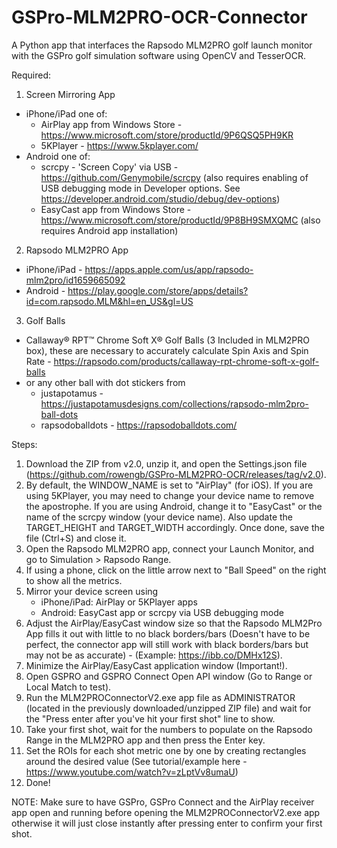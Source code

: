 # GSPro-MLM2PRO-OCR-Connector
A Python app that interfaces the Rapsodo MLM2PRO golf launch monitor with the GSPro golf simulation software using OpenCV and TesserOCR.

Required:

1. Screen Mirroring App
- iPhone/iPad one of:
	- AirPlay app from Windows Store - https://www.microsoft.com/store/productId/9P6QSQ5PH9KR
	- 5KPlayer - https://www.5kplayer.com/
- Android one of:
	- scrcpy - 'Screen Copy' via USB - https://github.com/Genymobile/scrcpy (also requires enabling of USB debugging mode in Developer options.  See https://developer.android.com/studio/debug/dev-options)
	- EasyCast app from Windows Store - https://www.microsoft.com/store/productId/9P8BH9SMXQMC (also requires Android app installation)

2. Rapsodo MLM2PRO App
  - iPhone/iPad - https://apps.apple.com/us/app/rapsodo-mlm2pro/id1659665092
  - Android - https://play.google.com/store/apps/details?id=com.rapsodo.MLM&hl=en_US&gl=US

3. Golf Balls
- Callaway® RPT™ Chrome Soft X® Golf Balls (3 Included in MLM2PRO box), these are necessary to accurately calculate Spin Axis and Spin Rate - https://rapsodo.com/products/callaway-rpt-chrome-soft-x-golf-balls
- or any other ball with dot stickers from 
	- justapotamus - https://justapotamusdesigns.com/collections/rapsodo-mlm2pro-ball-dots
	- rapsodoballdots - https://rapsodoballdots.com/

Steps:

1. Download the ZIP from v2.0, unzip it, and open the Settings.json file (https://github.com/rowengb/GSPro-MLM2PRO-OCR/releases/tag/v2.0).
2. By default, the WINDOW_NAME is set to "AirPlay" (for iOS).  If you are using 5KPlayer, you may need to change your device name to remove the apostrophe.  If you are using Android, change it to "EasyCast" or the name of the scrcpy window (your device name). Also update the TARGET_HEIGHT and TARGET_WIDTH accordingly. Once done, save the file (Ctrl+S) and close it.
3. Open the Rapsodo MLM2PRO app, connect your Launch Monitor, and go to Simulation > Rapsodo Range.
4. If using a phone, click on the little arrow next to "Ball Speed" on the right to show all the metrics.
5. Mirror your device screen using
	- iPhone/iPad: AirPlay or 5KPlayer apps
	- Android: EasyCast app or scrcpy via USB debugging mode
6. Adjust the AirPlay/EasyCast window size so that the Rapsodo MLM2Pro App fills it out with little to no black borders/bars (Doesn't have to be perfect, the connector app will still work with black borders/bars but may not be as accurate) - (Example: https://ibb.co/DMHx12S).
7. Minimize the AirPlay/EasyCast application window (Important!).
8. Open GSPRO and GSPRO Connect Open API window (Go to Range or Local Match to test).
10. Run the MLM2PROConnectorV2.exe app file as ADMINISTRATOR (located in the previously downloaded/unzipped ZIP file) and wait for the "Press enter after you've hit your first shot" line to show.
11. Take your first shot, wait for the numbers to populate on the Rapsodo Range in the MLM2PRO app and then press the Enter key.
12. Set the ROIs for each shot metric one by one by creating rectangles around the desired value (See tutorial/example here - https://www.youtube.com/watch?v=zLptVv8umaU)
13. Done!

NOTE: Make sure to have GSPro, GSPro Connect and the AirPlay receiver app open and running before opening the MLM2PROConnectorV2.exe app otherwise it will just close instantly after pressing enter to confirm your first shot.
